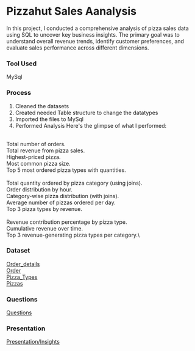 # Pizzahut Sales Aanalysis
In this project, I conducted a comprehensive analysis of pizza sales data using SQL to uncover key business insights. The primary goal was to understand overall revenue trends, identify customer preferences, and evaluate sales performance across different dimensions. <br>
 ### Tool Used
 MySql
 ### Process
 1. Cleaned the datasets
 2. Created needed Table structure to change the datatypes
 3. Imported the files to MySql
 4. Performed Analysis
    Here's the glimpse of what I performed:
  <br>
Total number of orders. <br>
Total revenue from pizza sales. <br>
Highest-priced pizza. <br>
Most common pizza size. <br>
Top 5 most ordered pizza types with quantities. <br>
 <br>
Total quantity ordered by pizza category (using joins). <br>
Order distribution by hour. <br>
Category-wise pizza distribution (with joins). <br>
Average number of pizzas ordered per day. <br>
Top 3 pizza types by revenue. <br>
 <br>
Revenue contribution percentage by pizza type. <br>
Cumulative revenue over time. <br>
Top 3 revenue-generating pizza types per category.\

 ### Dataset
 <a href="https://github.com/Bhumika-sharma12/task3/blob/main/order_details.csv"> Order_details </a> <br>
 <a href="https://github.com/Bhumika-sharma12/task3/blob/main/orders.csv"> Order </a> <br>
 <a href="https://github.com/Bhumika-sharma12/task3/blob/main/pizza_types.csv"> Pizza_Types </a> <br>
 <a href="https://github.com/Bhumika-sharma12/task3/blob/main/pizzas.csv"> Pizzas </a> <br>
 ### Questions
 <a href="https://github.com/Bhumika-sharma12/task3/blob/main/Questions.txt"> Questions </a>
 ### Presentation
<a href="https://github.com/Bhumika-sharma12/task3/blob/main/pizzahut_sales_analysis_presentation.pdf"> Presentation/Insights </a>
